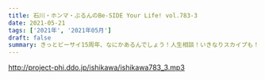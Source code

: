 ```yaml
---
title: 石川・ホンマ・ぶるんのBe-SIDE Your Life! vol.783-3
date: 2021-05-21
tags: ['2021年', '2021年05月']
draft: false
summary: きっとビーサイ15周年、なにかあるんでしょう！人生相談！いきなりスカイプも！
---
```


http://project-phi.ddo.jp/ishikawa/ishikawa783_3.mp3
